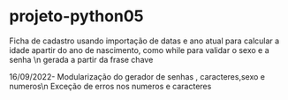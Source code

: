 # projeto-python05
Ficha de cadastro usando importação de datas e ano atual para calcular a idade apartir do ano de nascimento, como while para validar o sexo e a senha \n
gerada a partir da frase chave 

16/09/2022-
Modularização do gerador de senhas , caracteres,sexo  e numeros\n
Exceção de erros nos numeros e caracteres
